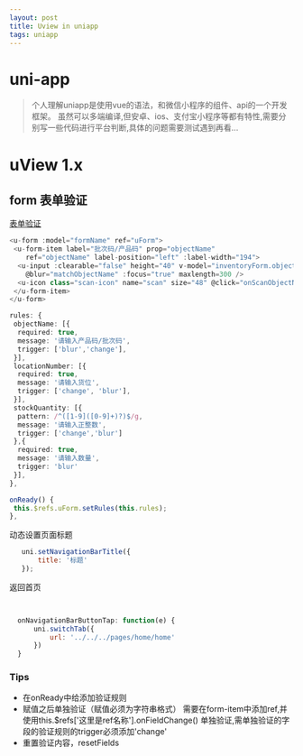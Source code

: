 ```yaml
---
layout: post
title: Uview in uniapp
tags: uniapp
---
```


# uni-app

> 个人理解uniapp是使用vue的语法，和微信小程序的组件、api的一个开发框架。
> 虽然可以多端编译,但安卓、ios、支付宝小程序等都有特性,需要分别写一些代码进行平台判断,具体的问题需要测试遇到再看...

# uView 1.x

## form 表单验证

[表单验证](https://www.uviewui.com/components/form.html)

```ts
<u-form :model="formName" ref="uForm">
 <u-form-item label="批次码/产品码" prop="objectName" 
 	ref="objectName" label-position="left" :label-width="194">
  <u-input :clearable="false" height="40" v-model="inventoryForm.objectName" 
	@blur="matchObjectName" :focus="true" maxlength=300 />
  <u-icon class="scan-icon" name="scan" size="48" @click="onScanObjectName"></u-icon>
 </u-form-item>
</u-form>

rules: {
 objectName: [{
  required: true,
  message: '请输入产品码/批次码',
  trigger: ['blur','change'],
 }],
 locationNumber: [{
  required: true,
  message: '请输入货位',
  trigger: ['change', 'blur'],
 }],
 stockQuantity: [{
  pattern: /^([1-9]([0-9]+)?)$/g,
  message: '请输入正整数',
  trigger: ['change','blur']
 },{
  required: true,
  message: '请输入数量',
  trigger: 'blur'
 }],
},

onReady() {
 this.$refs.uForm.setRules(this.rules);
},

```

动态设置页面标题
```js
   uni.setNavigationBarTitle({
       title: '标题'
   });
```

返回首页 
```js
 

  onNavigationBarButtonTap: function(e) {
      uni.switchTab({
          url: '../../../pages/home/home'
      })
  }
```

### Tips

- 在onReady中给添加验证规则
- 赋值之后单独验证（赋值必须为字符串格式） 需要在form-item中添加ref,并使用this.$refs['这里是ref名称'].onFieldChange() 单独验证,需单独验证的字段的验证规则的trigger必须添加'change'
- 重置验证内容，resetFields
